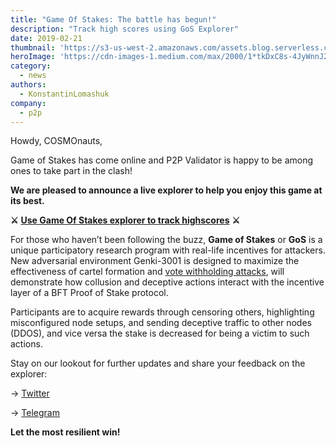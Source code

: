 ```yaml
---
title: "Game Of Stakes: The battle has begun!"
description: "Track high scores using GoS Explorer"
date: 2019-02-21
thumbnail: 'https://s3-us-west-2.amazonaws.com/assets.blog.serverless.com/top-3/top-3-thumbnail.png'
heroImage: 'https://cdn-images-1.medium.com/max/2000/1*tkDxC8s-4JyWnnJ2vDZ0-g.jpeg'
category:
  - news
authors: 
  - KonstantinLomashuk
company: 
  - p2p
---
```


Howdy, COSMOnauts,

Game of Stakes has come online and P2P Validator is happy to be among ones to take part in the clash!

**We are pleased to announce a live explorer to help you enjoy this game at its best.**

**⚔** [**Use Game Of Stakes explorer to track highscores**](https://cosmos.p2p.org/?utm_source=1post_medium&utm_medium=blog&utm_campaign=GoS) **⚔️**

For those who haven’t been following the buzz,  **Game of Stakes** or  **GoS**  is a unique participatory research program with real-life incentives for attackers. New adversarial environment Genki-3001 is designed to maximize the effectiveness of cartel formation and  [vote withholding attacks](https://medium.com/tendermint/the-game-of-stakes-its-time-for-some-game-theory-278608c94e6e), will demonstrate how collusion and deceptive actions interact with the incentive layer of a BFT Proof of Stake protocol.

Participants are to acquire rewards through censoring others, highlighting misconfigured node setups, and sending deceptive traffic to other nodes (DDOS), and vice versa the stake is decreased for being a victim to such actions.

Stay on our lookout for further updates and share your feedback on the explorer:

→  [Twitter](https://twitter.com/p2pvalidator)

→  [Telegram](https://t.me/p2porg)

**Let the most resilient win!**
